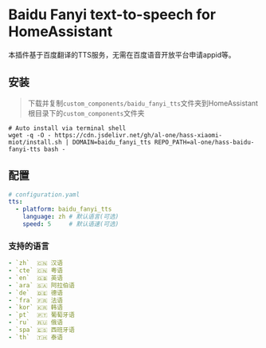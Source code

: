 # Baidu Fanyi text-to-speech for HomeAssistant

本插件基于百度翻译的TTS服务，无需在百度语音开放平台申请appid等。


## 安装

> 下载并复制`custom_components/baidu_fanyi_tts`文件夹到HomeAssistant根目录下的`custom_components`文件夹

```shell
# Auto install via terminal shell
wget -q -O - https://cdn.jsdelivr.net/gh/al-one/hass-xiaomi-miot/install.sh | DOMAIN=baidu_fanyi_tts REPO_PATH=al-one/hass-baidu-fanyi-tts bash -
```


## 配置

```yaml
# configuration.yaml
tts:
  - platform: baidu_fanyi_tts
    language: zh # 默认语言(可选)
    speed: 5     # 默认语速(可选)
```


### 支持的语言

```yaml
- `zh`  🇨🇳 汉语
- `cte` 🇨🇳 粤语
- `en`  🇬🇧 英语
- `ara` 🇸🇦 阿拉伯语
- `de`  🇩🇪 德语
- `fra` 🇫🇷 法语
- `kor` 🇰🇷 韩语
- `pt`  🇵🇹 葡萄牙语
- `ru`  🇷🇺 俄语
- `spa` 🇪🇸 西班牙语
- `th`  🇹🇭 泰语
```
